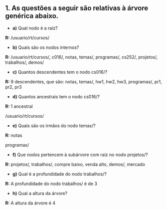 ## 1. As questões a seguir são relativas à árvore genérica abaixo.

- **a)** Qual nodo é a raiz?

**R:** /usuario/rt/cursos/

- **b)** Quais são os nodos internos?

**R:** /usuario/rt/cursos/, c016/, notas, temas/, programas/, cs252/, projetos/, trabalhos/, demos/

- **c)** Quantos descendentes tem o nodo cs016/?

**R:** 9 descendentes, que são: notas, temas/, hw1, hw2, hw3, programas/, pr1, pr2, pr3

- **d)** Quantos ancestrais tem o nodo cs016/?

**R:** 1 ancestral

/usuario/rt/cursos/

- **e)** Quais são os irmãos do nodo temas/?

**R:** notas

programas/

- **f)** Que nodos pertencem à subárvore com raiz no nodo projetos/?

**R:** projetos/, trabalhos/, compre baixo, venda alto, demos/, mercado

- **g)** Qual é a profundidade do nodo trabalhos/?

**R:** A profundidade do nodo trabalhos/ é de 3

- **h)** Qual a altura da árvore?

**R:** A altura da árvore é 4
